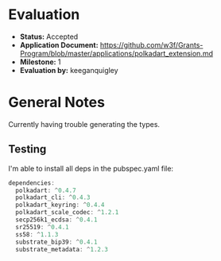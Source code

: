 # Evaluation

- **Status:** Accepted
- **Application Document:** https://github.com/w3f/Grants-Program/blob/master/applications/polkadart_extension.md
- **Milestone:** 1
- **Evaluation by:** keeganquigley

# General Notes

Currently having trouble generating the types.

## Testing

I'm able to install all deps in the pubspec.yaml file:

```dart
dependencies:
  polkadart: ^0.4.7
  polkadart_cli: ^0.4.3
  polkadart_keyring: ^0.4.4
  polkadart_scale_codec: ^1.2.1
  secp256k1_ecdsa: ^0.4.1
  sr25519: ^0.4.1
  ss58: ^1.1.3
  substrate_bip39: ^0.4.1
  substrate_metadata: ^1.2.3
```
